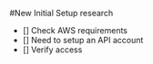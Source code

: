 #New Initial Setup research
 - [] Check AWS requirements
 - [] Need to setup an API account
 - [] Verify access
